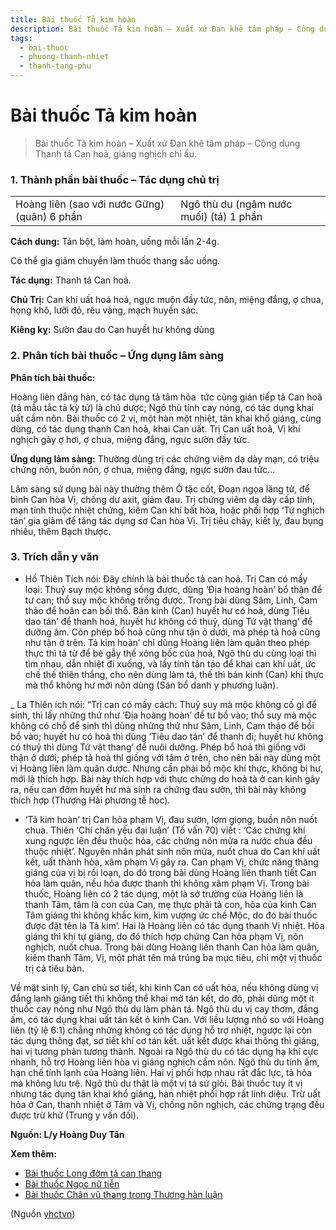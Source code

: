 ```yaml
---
title: Bài thuốc Tả kim hoàn
description: Bài thuốc Tả kim hoàn – Xuất xứ Đan khê tâm pháp – Công dụng Thanh tả Can hoả, giáng nghịch chỉ ẩu.
tags:
  - bai-thuoc
  - phuong-thanh-nhiet
  - thanh-tang-phu
---
```


# Bài thuốc Tả kim hoàn 

> Bài thuốc Tả kim hoàn – Xuất xứ Đan khê tâm pháp – Công dụng Thanh tả Can hoả, giáng nghịch chỉ ẩu.

### 1. Thành phần bài thuốc – Tác dụng chủ trị

|  |  |
| --- | --- |
| Hoàng liên (sao với nước Gừng) (quân) 6 phần | Ngô thù du (ngâm nước muối) (tá) 1 phần |

**Cách dung:** Tán bột, làm hoàn, uống mỗi lần 2-4g.

Có thể gia giảm chuyển làm thuốc thang sắc uống.

**Tác dụng:** Thanh tả Can hoả. 

**Chủ Trị:** Can khí uất hoá hoả, ngực muộn đầy tức, nôn, miệng đắng, ợ chua, họng khô, lưỡi đỏ, rêu vàng, mạch huyền sác.

**Kiêng kỵ:**  Sườn đau do Can huyết hư không dùng

### 2. Phân tích bài thuốc – Ứng dụng lâm sàng

**Phân tích bài thuốc:** 

Hoàng liên đắng hàn, có tác dụng tả tâm hỏa  tức cũng gián tiếp tả Can hoả (tả mẫu tắc tả kỳ tử) là chủ dược; Ngô thù tính cay nóng, có tác dụng khai uất cầm nôn. Bài thuốc có 2 vị, một hàn một nhiệt, tân khai khổ giáng, cùng dùng, có tác dụng thanh Can hoả, khai Can uất. Trị Can uất hoả, Vị khí nghịch gây ợ hơi, ợ chua, miệng đắng, ngực sườn đầy tức.

**Ứng dụng lảm sàng:** Thường dùng trị các chứng viêm dạ dày mạn, có triệu chứng nôn, buồn nôn, ợ chua, miệng đắng, ngực sườn đau tức…

Lâm sàng sử dụng bài này thường thêm Ô tặc cốt, Đoạn ngọa lăng tử, để bình Can hòa Vị, chống dư axit, giảm đau. Trị chứng viêm dạ dày cấp tính, mạn tính thuộc nhiệt chứng, kiêm Can khí bất hòa, hoặc phối hợp ‘Tứ nghịch tán’ gia giảm để tăng tác dụng sơ Can hòa Vị. Trị tiêu chảy, kiết lỵ, đau bụng nhiều, thêm Bạch thược.

### **3. Trích dẫn y văn**

+ Hồ Thiên Tích nói: Đây chính là bài thuốc tả can hoả. Trị Can có mấy loại: Thuỷ suy mộc không sống được, dùng ‘Địa hoàng hoàn’ bổ thận để tư can; thổ suy mộc không trồng được. Trong bài dùng Sâm, Linh, Cam thảo để hoãn can bồi thổ. Bản kinh (Can) huyết hư có hoả, dùng Tiêu dao tán’ để thanh hoả, huyết hư không có thuỷ, dùng Tứ vật thang’ để dưỡng âm. Còn phép bổ hoả cũng như tận ỏ dưới, mà phép tả hoả cũng như tận ở trên. Tả kim hoàn’ chỉ dùng Hoàng liên làm quân theo phép thực thì tả tử để bẻ gẫy thế xông bốc của hoả, Ngô thù du cùng loại thì tìm nhau, dẫn nhiệt đi xuống, và lấy tính tân táo để khai can khí uất, ức chế thế thiên thắng, cho nên dùng làm tá, thế thì bản kinh (Can) khí thực mà thổ không hư mới nôn dùng (Sán bổ danh y phương luận).

\_ La Thiên ích nói: “Trị can có mấy cách: Thuỷ suy mà mộc không cố gì để sinh, thì lấy những thứ như ‘Địa hoàng hoàn’ để tư bổ vào; thổ suy mà mộc không có chỗ để sinh thì dùng những thứ như Sâm, Linh, Cam thảo để bồi bổ vào; huyết hư có hoả thì dùng ‘Tiêu dao tán’ để thanh đi; huyết hư không có thuỷ thì dùng Tứ vật thang’ để nuôi dưỡng. Phép bổ hoả thì giống với thận ở dưới; phép tả hoả thl giống với tâm ở trên, cho nên bài này dùng một vị Hoàng liên làm quân dược. Nhưng cần phải bổ mộc khí thực, không bị hư, mới là thích hợp. Bài này thích hợp với thực chửng do hoả tà ở can kinh gây ra, nếu can đởm huyết hư mà sinh ra chứng đau sườn, thì bài này không thích hợp (Thượng Hải phương tễ học).

+ ‘Tả kim hoàn’ trị Can hỏa phạm Vị, đau sườn, lợm giọng, buồn nôn nuốt chua. Thiên ‘Chí chân yếu đại luận’ (Tố vấn 70) viết : ‘Các chứng khí xung ngược lên đều thuộc hỏa, các chứng nôn mửa ra nước chua đều thuộc nhiệt’. Nguyên nhân phát sinh nôn mửa, nuốt chua do Can khí uất kết, uất thành hòa, xâm phạm Vị gây ra. Can phạm Vị, chức năng thăng giáng của vị bị rối loạn, do đó trong bài dùng Hoàng liên thanh tiết Can hỏa làm quân, nếu hỏa được thanh thì không xâm phạm Vị. Trong bài thuốc, Hoàng liên có 2 tác dụng, một là sở trường của Hoàng liên là thanh Tâm, tâm là con của Can, mẹ thực phải tả con, hỏa của kinh Can Tâm giáng thì không khắc kim, kim vượng ức chế Mộc, do đó bài thuốc được đặt tên là Tả kim’. Hai là Hoàng liên có tác dụng thanh Vị nhiệt. Hỏa giáng thì khí tự giáng, do đó thích hợp chứng Can hỏa phạm Vị, nôn nghịch, nuốt chua. Trong bài dùng Hoàng liên thanh Can hỏa làm quân, kiêm thanh Tâm, Vị, một phát tên mà trúng ba mục tiêu, chỉ một vị thuốc trị cả tiêu bản.

Về mặt sinh lý, Can chủ sơ tiết, khi kinh Can có uất hỏa, nếu không dùng vị đắng lạnh giáng tiết thì không thể khai mở tán kết, do đó, phải dùng một ít thuốc cay nóng như Ngô thù du làm phản tá. Ngô thù du vị cay thơm, đắng ấm, có tác dụng khai uất tán kết ỏ kinh Can. Với liều lượng nhỏ so với Hoàng liên (tỷ lệ 6:1) chẳng những không có tác dụng hỗ trợ nhiệt, ngược lại còn tác dụng thông đạt, sơ tiết khí cơ tán kết. uất kết được khai thông thì giáng, hai vị tương phản tương thành. Ngoài ra Ngô thù du có tác dụng hạ khí cực nhanh, hỗ trợ Hoàng liên hòa vị giáng nghịch cầm nôn. Ngô thù du tính ấm, hạn chế tính lạnh của Hoàng liên. Hai vị phối hợp nhau rất đắc lực, tả hỏa mà không lưu trệ. Ngô thù du thật là một vị tá sứ giỏi. Bài thuốc tuy ít vị nhưng tác dụng tân khai khổ giáng, hàn nhiệt phối hợp rất linh diệu. Trừ uất hỏa ở Can, thanh nhiệt ở Tâm và Vị, chống nôn nghịch, các chứng trạng đều được trừ khử (Trung y vấn đối).

**Nguồn: L/y Hoàng Duy Tân**

**Xem thêm:**

* [Bài thuốc Long đởm tả can thang](/yhctvn/bai-thuoc-long-dom-ta-can-thang)
* [Bài thuốc Ngọc nữ tiễn](/yhctvn/bai-thuoc-ngoc-nu-tien)
* [Bài thuốc Chân vũ thang trong Thương hàn luận](/yhctvn/wp-admin/post.php?post=5739&action=edit)

(Nguồn <a href="https://yhctvn.com/bai-thuoc-ta-kim-hoan/" target="_blank">yhctvn</a>)
